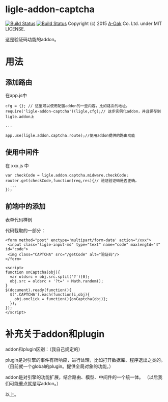 
ligle-addon-captcha
=====================
[![Build Status](https://travis-ci.org/a-oak/ligle-addon-captcha.svg?branch=master)](https://travis-ci.org/a-oak/ligle-addon-captcha)
[![Build Status](https://travis-ci.org/a-oak/ligle-addon-captcha.svg?branch=develop)](https://travis-ci.org/a-oak/ligle-addon-captcha)
Copyright (c) 2015 [A-Oak](http://a-oak.com/) Co. Ltd. under MIT LICENSE.



这是验证码功能的addon。

# 用法

## 添加路由
在app.js中

```
cfg = {}; // 这里可以使用配置addon的一些内容，比如路由的地址。
require('ligle-addon-captcha')(ligle,cfg);// 这步实例化addon，并且保存到ligle.addon上

...

app.use(ligle.addon.captcha.route);//使用addon提供的路由功能
```

## 使用中间件
在 xxx.js 中

```
var checkCode = ligle.addon.captcha.midware.checkCode;
router.get(checkCode,function(req,res){// 验证验证码是否正确。
  ...
});
```

## 前端中的添加
表单代码样例

代码截取的一部分：

```
<form method="post" enctype='multipart/form-data' action="/xxx">
 <input class="ligle-input-md" type="text" name="code" maxlengtd="4" id="code">
 <img class="CAPTCHA" src="/getCode" alt="验证码"/>
</form>

<script>
function onCaptcha(obj){
  var oldsrc = obj.src.split('?')[0];
  obj.src = oldsrc + '?t=' + Math.random(); 
}
$(document).ready(function(){
  $('.CAPTCHA').each(function(i,obj){
    obj.onclick = function(){onCaptcha(obj)};
  });
});
</script>

```


# 补充关于addon和plugin

addon和plugin区别：（我自己规定的）

plugin是对引擎的事件有所响应，进行处理，比如打开数据库、程序退出之类的。
（目前就一个global的plugin。提供全局对象的功能。）

addon是对引擎的功能扩展，结合路由、模型、中间件的一个统一体。
（以后我们可能重点就是写addon。）

以上。

